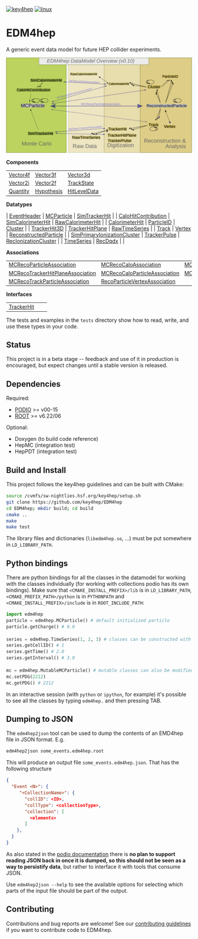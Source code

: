 
[![key4hep](https://github.com/key4hep/EDM4hep/workflows/key4hep_linux/badge.svg)](https://github.com/key4hep/EDM4hep/actions/workflows/key4hep_linux.yml)
[![linux](https://github.com/key4hep/EDM4hep/actions/workflows/lcg_linux_with_podio.yml/badge.svg)](https://github.com/key4hep/EDM4hep/actions/workflows/lcg_linux_with_podio.yml)
# EDM4hep


A generic event data model for future HEP collider experiments.

![](doc/edm4hep_diagram.svg)

**Components**

| | | |
|-|-|-|
| [Vector4f](https://github.com/key4hep/EDM4hep/blob/main/edm4hep.yaml#L9)       | [Vector3f](https://github.com/key4hep/EDM4hep/blob/main/edm4hep.yaml#L26)  | [Vector3d](https://github.com/key4hep/EDM4hep/blob/main/edm4hep.yaml#L41)    |
| [Vector2i](https://github.com/key4hep/EDM4hep/blob/main/edm4hep.yaml#L60)      | [Vector2f](https://github.com/key4hep/EDM4hep/blob/main/edm4hep.yaml#L74)  | [TrackState](https://github.com/key4hep/EDM4hep/blob/main/edm4hep.yaml#L88)  |
| [Quantity](https://github.com/key4hep/EDM4hep/blob/main/edm4hep.yaml#L111)     | [Hypothesis](https://github.com/key4hep/EDM4hep/blob/main/edm4hep.yaml#L119) | [HitLevelData](https://github.com/key4hep/EDM4hep/blob/main/edm4hep.yaml#L126) |


**Datatypes**

| [EventHeader](https://github.com/key4hep/EDM4hep/blob/main/edm4hep.yaml#L136)         | [MCParticle](https://github.com/key4hep/EDM4hep/blob/main/edm4hep.yaml#L148)        | [SimTrackerHit](https://github.com/key4hep/EDM4hep/blob/main/edm4hep.yaml#L216)         |
| [CaloHitContribution](https://github.com/key4hep/EDM4hep/blob/main/edm4hep.yaml#L258) | [SimCalorimeterHit](https://github.com/key4hep/EDM4hep/blob/main/edm4hep.yaml#L270) | [RawCalorimeterHit](https://github.com/key4hep/EDM4hep/blob/main/edm4hep.yaml#L282)     |
| [CalorimeterHit](https://github.com/key4hep/EDM4hep/blob/main/edm4hep.yaml#L291)      | [ParticleID](https://github.com/key4hep/EDM4hep/blob/main/edm4hep.yaml#L303)        | [Cluster](https://github.com/key4hep/EDM4hep/blob/main/edm4hep.yaml#L316)               |
| [TrackerHit3D](https://github.com/key4hep/EDM4hep/blob/main/edm4hep.yaml#L337)          | [TrackerHitPlane](https://github.com/key4hep/EDM4hep/blob/main/edm4hep.yaml#L352)   | [RawTimeSeries](https://github.com/key4hep/EDM4hep/blob/main/edm4hep.yaml#L371)                |
| [Track](https://github.com/key4hep/EDM4hep/blob/main/edm4hep.yaml#L384)               | [Vertex](https://github.com/key4hep/EDM4hep/blob/main/edm4hep.yaml#L403)            | [ReconstructedParticle](https://github.com/key4hep/EDM4hep/blob/main/edm4hep.yaml#L420) |
| [SimPrimaryIonizationCluster](https://github.com/key4hep/EDM4hep/blob/main/edm4hep.yaml#L528) | [TrackerPulse](https://github.com/key4hep/EDM4hep/blob/main/edm4hep.yaml#L562) | [RecIonizationCluster](https://github.com/key4hep/EDM4hep/blob/main/edm4hep.yaml#L575) |
| [TimeSeries](https://github.com/key4hep/EDM4hep/blob/main/edm4hep.yaml#L586) | [RecDqdx](https://github.com/key4hep/EDM4hep/blob/main/edm4hep.yaml#L598) |                                                                                          |

**Associations**

| | | |
|-|-|-|
| [MCRecoParticleAssociation](https://github.com/key4hep/EDM4hep/blob/main/edm4hep.yaml#L454)        | [MCRecoCaloAssociation](https://github.com/key4hep/EDM4hep/blob/main/edm4hep.yaml#L463)         | [MCRecoTrackerAssociation](https://github.com/key4hep/EDM4hep/blob/main/edm4hep.yaml#L472)         |
| [MCRecoTrackerHitPlaneAssociation](https://github.com/key4hep/EDM4hep/blob/main/edm4hep.yaml#L481) | [MCRecoCaloParticleAssociation](https://github.com/key4hep/EDM4hep/blob/main/edm4hep.yaml#L490) | [MCRecoClusterParticleAssociation](https://github.com/key4hep/EDM4hep/blob/main/edm4hep.yaml#L499) |
| [MCRecoTrackParticleAssociation](https://github.com/key4hep/EDM4hep/blob/main/edm4hep.yaml#L508)   | [RecoParticleVertexAssociation](https://github.com/key4hep/EDM4hep/blob/main/edm4hep.yaml#L517) |                                                                                                      |

**Interfaces**

| | | |
|-|-|-|
| [TrackerHit](https://github.com/key4hep/EDM4hep/blob/main/edm4hep.yaml#625) | | |


The tests and examples in the `tests` directory show how to read, write, and use these types in your code.


## Status

This project is in a beta stage -- feedback and use of it in production is encouraged, but expect changes until a stable version is released.

## Dependencies

Required:

* [PODIO](https://github.com/AIDASoft/podio) >= v00-15
* [ROOT](https://github.com/root-project/root) >= v6.22/06

Optional:

* Doxygen (to build code reference)
* HepMC (integration test)
* HepPDT (integration test)

## Build and Install

This project follows the key4hep guidelines and can be built with CMake:

```sh
source /cvmfs/sw-nightlies.hsf.org/key4hep/setup.sh
git clone https://github.com/key4hep/EDM4hep
cd EDM4hep; mkdir build; cd build
cmake ..
make
make test
```

The library files and dictionaries (`libedm4hep.so`, ...) must be put somewhere in `LD_LIBRARY_PATH`.

## Python bindings
There are python bindings for all the classes in the datamodel for working with
the classes individually (for working with collections podio has its own
bindings). Make sure that `<CMAKE_INSTALL_PREFIX>/lib` is in `LD_LIBRARY_PATH`,
`<CMAKE_PREFIX_PATH>/python` is in `PYTHONPATH` and `<CMAKE_INSTALL_PREFIX>/include` is in `ROOT_INCLUDE_PATH`:
```python
import edm4hep
particle = edm4hep.MCParticle() # default initialized particle
particle.getCharge() # 0.0

series = edm4hep.TimeSeries(1, 2, 3) # classes can be constructed with non-default parameters
series.getCellID() # 1
series.getTime() # 2.0
series.getInterval() # 3.0

mc = edm4hep.MutableMCParticle() # mutable classes can also be modified
mc.setPDG(2212)
mc.getPDG() # 2212
```

In an interactive session (with `python` or `ipython`, for example) it's
possible to see all the classes by typing `edm4hep.` and then pressing TAB.

## Dumping to JSON
The `edm4hep2json` tool can be used to dump the contents of an EMD4hep file in
JSON format. E.g.

```bash
edm4hep2json some_events.edm4hep.root
```

This will produce an output file `some_events.edm4hep.json`. That has the following structure
```json
{
  "Event <N>": {
     "<CollectionName>": {
       "collID": <ID>,
       "collType": <collectionType>,
       "collection": [
         <elements>
       ]
    },
  }
}
```

As also stated in the [podio
documentation](https://github.com/AIDASoft/podio/blob/master/doc/advanced_topics.md#dumping-json)
there is **no plan to support reading JSON back in once it is dumped, so this
should not be seen as a way to persistify data**, but rather to interface it
with tools that consume JSON.

Use `edm4hep2json --help` to see the available options for selecting which parts
of the input file should be part of the output.

## Contributing

Contributions and bug reports are welcome! See our [contributing guidelines](doc/contributing.md) if you want to contribute code to EDM4hep.

